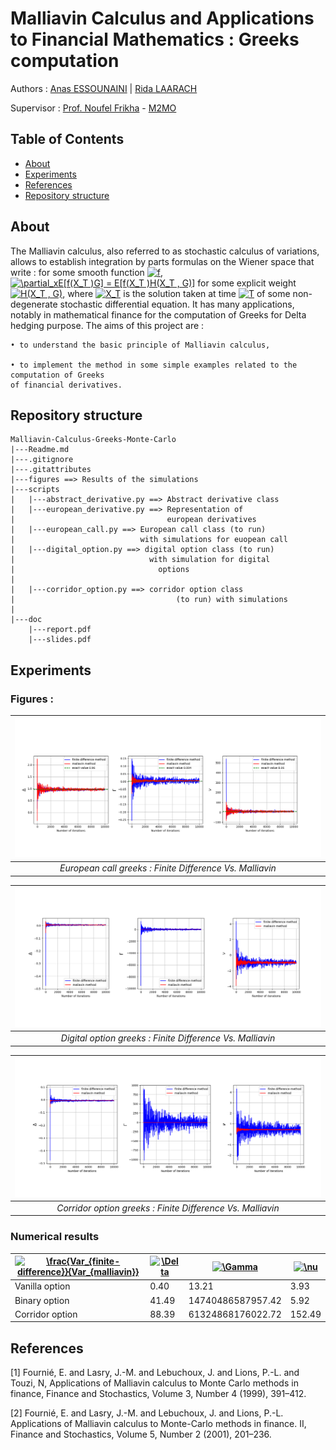 # Malliavin Calculus and Applications to Financial Mathematics : Greeks computation 

Authors : [Anas ESSOUNAINI](https://www.linkedin.com/in/anas-essounaini-b7514014a/) | [Rida LAARACH](https://www.linkedin.com/in/rida-laarach/?originalSubdomain=fr)

Supervisor : [Prof. Noufel Frikha](https://www.lpsm.paris/pageperso/frikha/) - [M2MO](https://masterfinance.math.univ-paris-diderot.fr/)

## Table of Contents

- [About](#about)
- [Experiments](#res)
- [References](#ref)
- [Repository structure](#repo)

## About <a name = "about"></a>

The Malliavin calculus, also referred to as stochastic calculus of variations, allows to establish
integration by parts formulas on the Wiener space that write : for some smooth function <a href="https://www.codecogs.com/eqnedit.php?latex=f" target="_blank"><img src="https://latex.codecogs.com/gif.latex?f" title="f" /></a>,
<a href="https://www.codecogs.com/eqnedit.php?latex=\partial_xE[f(X_T&space;)G]&space;=&space;E[f(X_T&space;)H(X_T&space;,&space;G)]" target="_blank"><img src="https://latex.codecogs.com/gif.latex?\partial_xE[f(X_T&space;)G]&space;=&space;E[f(X_T&space;)H(X_T&space;,&space;G)]" title="\partial_xE[f(X_T )G] = E[f(X_T )H(X_T , G)]" /></a> for some explicit
weight <a href="https://www.codecogs.com/eqnedit.php?latex=H(X_T&space;,&space;G)" target="_blank"><img src="https://latex.codecogs.com/gif.latex?H(X_T&space;,&space;G)" title="H(X_T , G)" /></a>, where <a href="https://www.codecogs.com/eqnedit.php?latex=X_T" target="_blank"><img src="https://latex.codecogs.com/gif.latex?X_T" title="X_T" /></a> is the solution taken at time <a href="https://www.codecogs.com/eqnedit.php?latex=T" target="_blank"><img src="https://latex.codecogs.com/gif.latex?T" title="T" /></a> of some non-degenerate stochastic
differential equation. It has many applications, notably in mathematical finance for the computation of Greeks for Delta hedging purpose.
The aims of this project are : 

    • to understand the basic principle of Malliavin calculus,

    • to implement the method in some simple examples related to the computation of Greeks
    of financial derivatives.

## Repository structure <a name = "repo"></a>

```
Malliavin-Calculus-Greeks-Monte-Carlo
|---Readme.md
|---.gitignore
|---.gitattributes
|---figures ==> Results of the simulations
|---scripts
|   |---abstract_derivative.py ==> Abstract derivative class
|   |---european_derivative.py ==> Representation of 
|                                  european derivatives
|   |---european_call.py ==> European call class (to run)
|                            with simulations for euopean call
|   |---digital_option.py ==> digital option class (to run)
|                              with simulation for digital  
|                                options
|   
|   |---corridor_option.py ==> corridor option class 
|                                    (to run) with simulations
|
|---doc
    |---report.pdf
    |---slides.pdf
```

## Experiments <a name = "res"></a>

### Figures : 

| ![european_call.png](figures/european_call.png) | 
|:--:| 
| *European call greeks : Finite Difference Vs. Malliavin* |

| ![digital_call.png](figures/digital_option.png) | 
|:--:| 
| *Digital option greeks : Finite Difference Vs. Malliavin* |

| ![european_call.png](figures/corridor_option.png) | 
|:--:| 
| *Corridor option greeks : Finite Difference Vs. Malliavin* |



### Numerical results



| <a href="https://www.codecogs.com/eqnedit.php?latex=\frac{Var_{finite&space;difference}}{Var_{malliavin}}" target="_blank"><img src="https://latex.codecogs.com/gif.latex?\frac{Var_{finite&space;difference}}{Var_{malliavin}}" title="\frac{Var_{finite-difference}}{Var_{malliavin}}" /></a>| <a href="https://www.codecogs.com/eqnedit.php?latex=\Delta" target="_blank"><img src="https://latex.codecogs.com/gif.latex?\Delta" title="\Delta" /></a> | <a href="https://www.codecogs.com/eqnedit.php?latex=\Gamma" target="_blank"><img src="https://latex.codecogs.com/gif.latex?\Gamma" title="\Gamma" /></a>| <a href="https://www.codecogs.com/eqnedit.php?latex=\nu" target="_blank"><img src="https://latex.codecogs.com/gif.latex?\nu" title="\nu" /></a> |
|---------------------------------------------|----------|-------------------|---------|
| Vanilla option                              | 0.40     | 13.21             | 3.93    |
| Binary option                               | 41.49    | 14740486587957.42 | 5.92    |
| Corridor option                             | 88.39    | 61324868176022.72 | 152.49  |

## References <a name = "ref"></a>

[1] Fournié, E. and Lasry, J.-M. and Lebuchoux, J. and Lions, P.-L. and Touzi, N, Applications
of Malliavin calculus to Monte Carlo methods in finance, Finance and Stochastics, Volume 3,
Number 4 (1999), 391–412.

[2] Fournié, E. and Lasry, J.-M. and Lebuchoux, J. and Lions, P.-L. Applications of Malliavin
calculus to Monte-Carlo methods in finance. II, Finance and Stochastics, Volume 5, Number 2
(2001), 201–236.
